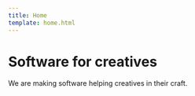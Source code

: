 ```yaml
---
title: Home
template: home.html
---
```


# Software for creatives

We are making software helping creatives in their craft.
